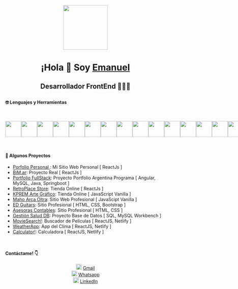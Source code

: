 <div align="center" width="350">
   <img align="center" width="140" src="https://i.ibb.co/1LG0MR7/logo-Foto2023.png" />
   <h1 align="center">¡Hola 👋 Soy 
      <a href="https://emanuelescudero.ar" target='_blank' rel='noopener noreferrer'>
         Emanuel
      </a>
   </h1>
   <h2 align="center">Desarrollador FrontEnd 👨🏻‍💻<h2>
</div>
      
<h4> 🤓 Lenguajes y Herramientas </h4>
<br />
<p style="display: flex;">
   <img src='https://i.ibb.co/zHqNLgF/vsc.png' style='width: 50px;'/>
   <img src='https://i.ibb.co/VH4bp5Y/html.png' style='width: 50px;'/>
   <img src='https://i.ibb.co/mDNKpgM/css.png' style='width: 50px;'/>
   <img src='https://i.ibb.co/TmwQPdB/bootstrap.png' style='width: 50px;'/>
   <img src='https://i.ibb.co/7jV8nQy/sass-icon-130835.png' style='width: 50px;'/>
   <img src='https://i.ibb.co/TW6ChMh/js.png' style='width: 50px;'/>
   <img src='https://i.ibb.co/VNbg3FV/typescript.png' style='width: 50px;'/>
   <img src='https://i.ibb.co/CHZkf9M/reactjs.png' style='width: 50px;'/>
   <img src='https://i.ibb.co/rQpw3fM/angular.png' style='width: 50px;'/>
   <img src='https://i.ibb.co/mSRmnRV/mysql.png' style='width: 50px;'/>
   <img src='https://i.ibb.co/5ByKx1H/Git.png' style='width: 50px;'/>
   <img src='https://i.ibb.co/Lh8yP9R/seo.png' style='width: 50px;'/>
   <img src='https://i.ibb.co/NpF5Zxf/java.png' style='width: 50px;'/>
   <img src='https://i.ibb.co/JH1kwQB/springboot.png' style='width: 50px;'/>
   <img src='https://i.ibb.co/5v8sq3C/npm2.png' style='width: 50px;'/>
    <img src='https://i.ibb.co/nf2qtnw/ps2.png' style='width: 50px;'/>
</p>

<br />
<h4> 📂 Algunos Proyectos </h4>
<ul>
   <li> <a href='https://emanuelescudero.ar' target='_blank' rel='noopener noreferrer'> Porfolio Personal </a>: Mi Sitio Web Personal [ ReactJs ]</li>
   <li> <a href='https://bim.ar' target='_blank' rel='noopener noreferrer'> BiM.ar</a>: Proyecto Real [ ReactJs ]</li>
   <li> <a href='https://portfoliofrontargprog.web.app/' target='_blank' rel='noopener noreferrer'> Portfolio FullStack</a>: Proyecto Portfolio Argentina Programa [ Angular, MySQL, Java, Springboot ]</li>
   <li> <a href='https://retro-place-store.vercel.app/' target='_blank' rel='noopener noreferrer'> RetroPlace Store</a>: Tienda Online [ ReactJs ]</li>
   <li> <a href='https://escuderoemanuel.github.io/KPREM-ArteGrafico/' target='_blank' rel='noopener noreferrer'> KPREM Arte Gráfico</a>: Tienda Online [ JavaScript Vanilla ]</li>
   <li> <a href='https://escuderoemanuel.github.io/MahoArcaOltra/' target='_blank' rel='noopener noreferrer'> Maho Arca Oltra</a>: Sitio Web Profesional [ JavaScipt Vanilla ]</li>
   <li> <a href='https://escuderoemanuel.github.io/EDGuitars/' target='_blank' rel='noopener noreferrer'> ED Guitars</a>: Sitio Profesional [ HTML, CSS, Bootstrap ]</li>
   <li> <a href='https://escuderoemanuel.github.io/FC-AsesorasContables/' rel='noopener noreferrer'> Asesoras Contables</a>: Sitio Profesional [ HTML, CSS ]</li>
   <li> <a href='https://github.com/escuderoemanuel/GestionSaludDB' rel='noopener noreferrer'> Gestión Salud DB</a>: Proyecto Base de Datos [ SQL, MySQL Workbench ]</li>
  <li> <a href='https://emanuel-moviesearch.netlify.app/' rel='noopener noreferrer'> MovieSearch!</a>: Buscador de Películas [ ReactJS, Netlify ]</li>
  <li> <a href='https://emanuel-weatherapp.netlify.app/' rel='noopener noreferrer'> WeatherApp</a>: App del Clima [ ReactJS, Netlify ]</li>
   <li> <a href='https://emanuel-calculator.netlify.app/' rel='noopener noreferrer'> Calculator!</a>: Calculadora [ ReactJS, Netlify ]</li>
</ul>

<br />
<h4>Contáctame! 👇</h4>

   <div style="text-align: center; padding: 0;">
   <img src="https://i.ibb.co/2nK1zx0/Gmail-29991.png" style="width: 18px; display: inline-block;">
        <a href="mailto:escudero.mdz@gmail.com" target="_blank" rel="noopener noreferrer" style="display: inline-block;">Gmail</a>
   </div>

   <div style="text-align: center; padding: 0;">
     <img src="https://i.ibb.co/Z6TZgYM/Whatsapp-37229.png" style="width: 18px; display: inline-block;">
        <a href="https://wa.me/5492612061160" target="_blank" rel="noopener noreferrer" style="display: inline-block;">
         Whatsapp
        </a>
   </div>

   <div style="text-align: center; padding: 0;">
     <img src="https://i.ibb.co/w0vvvKQ/linkedin-socialnetwork-17441.png" style="width: 18px; display: inline-block;">
        <a href="https://www.linkedin.com/in/emanuel-escudero/" target="_blank" rel="noopener noreferrer" style="display: inline-block;">
         LinkedIn
        </a>
   </div>

   


